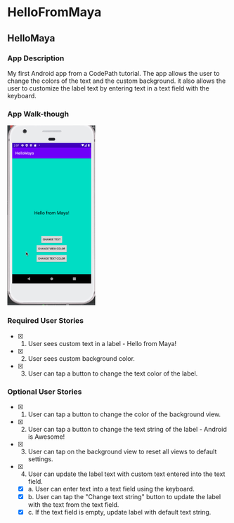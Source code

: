 # HelloFromMaya


## HelloMaya

### App Description
My first Android app from a CodePath tutorial. The app allows the user to change the colors of the text and the custom background. it also allows the user to customize the label text by entering text in a text field with the keyboard.

### App Walk-though

<img src="helloMayaExample.gif" width=200><br>

### Required User Stories
- [x] 1. User sees custom text in a label - Hello from Maya!
- [x] 2. User sees custom background color.
- [x] 3. User can tap a button to change the text color of the label.

### Optional User Stories
- [x] 1. User can tap a button to change the color of the background view.  
- [x] 2. User can tap a button to change the text string of the label - Android is Awesome!  
- [x] 3. User can tap on the background view to reset all views to default settings.  
- [x] 4. User can update the label text with custom text entered into the text field.  
   - [x] a. User can enter text into a text field using the keyboard.  
   - [x] b. User can tap the "Change text string" button to update the label with the text from the text field.  
   - [x] c. If the text field is empty, update label with default text string.  
